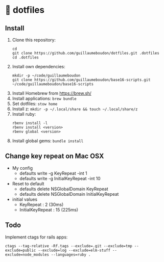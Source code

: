 # :floppy_disk: dotfiles

## Install

1. Clone this repository:
    ```shell
    cd
    git clone https://github.com/guillaumeboudon/dotfiles.git .dotfiles
    cd .dotfiles
    ```
2. Install own dependencies:
    ```shell
    mkdir -p ~/code/guillaumeboudon
    git clone https://github.com/guillaumeboudon/base16-scripts.git ~/code/guillaumeboudon/base16-scripts
    ```
3. Install Homebrew from https://brew.sh/
4. Install applications: `brew bundle`
5. Set dotfiles: `stow home`
6. Install z: `mkdir -p ~/.local/share && touch ~/.local/share/z`
7. Install ruby:
    ```shell
    rbenv install -l
    rbenv install <version>
    rbenv global <version>
    ```
8. Install global gems: `bundle install`

## Change key repeat on Mac OSX

- My config
  - defaults write -g KeyRepeat -int 1
  - defaults write -g InitialKeyRepeat -int 10
- Reset to default
  - defaults delete NSGlobalDomain KeyRepeat
  - defaults delete NSGlobalDomain InitialKeyRepeat
- initial values
  - KeyRepeat : 2 (30ms)
  - InitialKeyRepeat : 15 (225ms)

## Todo

Implement ctags for rails apps:

```shell
ctags --tag-relative -Rf.tags --exclude=.git --exclude=tmp --exclude=public --exclude=log --exclude=elm-stuff --exclude=node_modules --languages=ruby .
```
